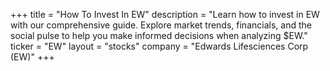 +++
title = "How To Invest In EW"
description = "Learn how to invest in EW with our comprehensive guide. Explore market trends, financials, and the social pulse to help you make informed decisions when analyzing $EW."
ticker = "EW"
layout = "stocks"
company = "Edwards Lifesciences Corp (EW)"
+++

